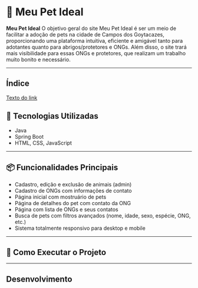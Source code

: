 # 🐾 Meu Pet Ideal

**Meu Pet Ideal** O objetivo geral do site Meu Pet Ideal é ser um meio de facilitar a adoção de pets na cidade de Campos dos Goytacazes, proporcionando uma plataforma intuitiva, eficiente e amigável tanto para adotantes quanto para abrigos/protetores e ONGs. Além disso, o site trará mais visibilidade para essas ONGs e protetores, que realizam um trabalho muito bonito e necessário.

---
## Índice
[Texto do link](#id-da-secao)

## 🚀 Tecnologias Utilizadas

- Java 
- Spring Boot
- HTML, CSS, JavaScript

---

## 📦 Funcionalidades Principais

- Cadastro, edição e exclusão de animais (admin)
- Cadastro de ONGs com informações de contato
- Página inicial com mostruário de pets
- Página de detalhes do pet com contato da ONG
- Página com lista de ONGs e seus contatos
- Busca de pets com filtros avançados (nome, idade, sexo, espécie, ONG, etc.)
- Sistema totalmente responsivo para desktop e mobile

---
## 🔧 Como Executar o Projeto
---
## Desenvolvimento

